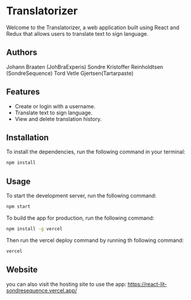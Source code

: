 # Translatorizer

Welcome to the Translatorizer, a web application built using React and Redux that allows users to translate text to sign language.

## Authors
Johann Braaten (JohBraExperis)
Sondre Kristoffer Reinholdtsen (SondreSequence)
Tord Vetle Gjertsen(Tartarpaste)

## Features
- Create or login with a username.
- Translate text to sign language.
- View and delete translation history.

## Installation

To install the dependencies, run the following command in your terminal:

```bash
npm install
```

## Usage
To start the development server, run the following command:

```bash
npm start
```

To build the app for production, run the following command:

```bash
npm install -g vercel
```

Then run the vercel deploy command by running th following command:

```bash
vercel 
```

## Website
you can also visit the hosting site to use the app:
https://react-lit-sondresequence.vercel.app/


